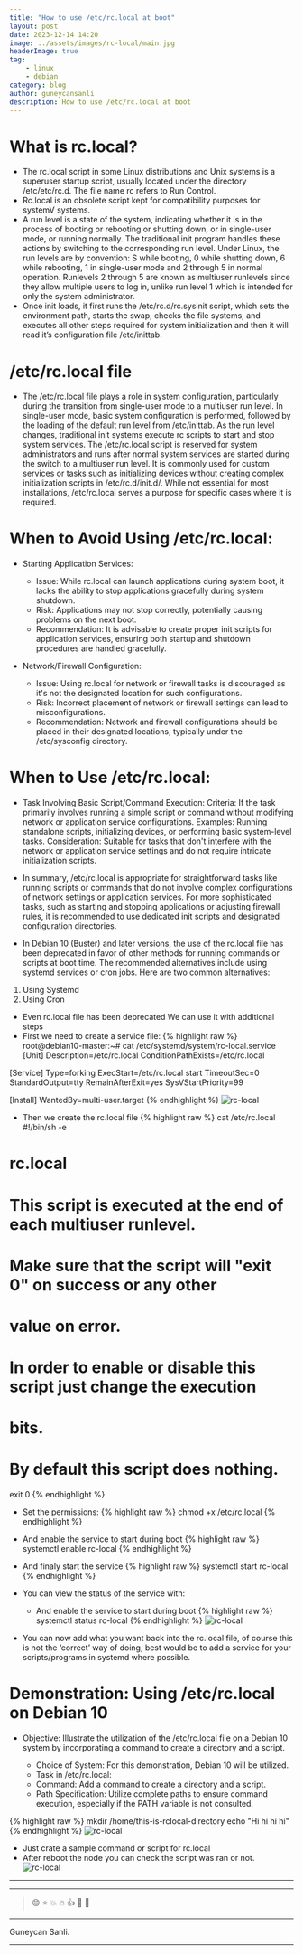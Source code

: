 ```yaml
---
title: "How to use /etc/rc.local at boot"
layout: post
date: 2023-12-14 14:20
image: ../assets/images/rc-local/main.jpg
headerImage: true
tag:
    - linux
    - debian
category: blog
author: guneycansanli
description: How to use /etc/rc.local at boot
---
```


# What is rc.local?

- The rc.local script in some Linux distributions and Unix systems is a superuser startup script, usually located under the directory /etc/etc/rc.d. The file name rc refers to Run Control.
- Rc.local is an obsolete script kept for compatibility purposes for systemV systems.
- A run level is a state of the system, indicating whether it is in the process of booting or rebooting or shutting down, or in single-user mode, or running normally.  The traditional init program handles these actions by switching to the corresponding run level.  Under Linux, the run levels are by convention: S while booting, 0 while shutting down, 6 while rebooting, 1 in single-user mode and 2 through 5 in normal operation.  Runlevels 2 through 5 are known as multiuser runlevels since they allow multiple users to log in, unlike run level 1 which is intended for only the system administrator.
- Once init loads, it first runs the /etc/rc.d/rc.sysinit script, which sets the environment path, starts the swap, checks the file systems, and executes all other steps required for system initialization and then it will read it’s configuration file /etc/inittab.

# /etc/rc.local file

- The /etc/rc.local file plays a role in system configuration, particularly during the transition from single-user mode to a multiuser run level. In single-user mode, basic system configuration is performed, followed by the loading of the default run level from /etc/inittab. As the run level changes, traditional init systems execute rc scripts to start and stop system services. The /etc/rc.local script is reserved for system administrators and runs after normal system services are started during the switch to a multiuser run level. It is commonly used for custom services or tasks such as initializing devices without creating complex initialization scripts in /etc/rc.d/init.d/. While not essential for most installations, /etc/rc.local serves a purpose for specific cases where it is required.

# When to Avoid Using /etc/rc.local:

- Starting Application Services:

  - Issue: While rc.local can launch applications during system boot, it lacks the ability to stop applications gracefully during system shutdown.
  - Risk: Applications may not stop correctly, potentially causing problems on the next boot.
  - Recommendation: It is advisable to create proper init scripts for application services, ensuring both startup and shutdown procedures are handled gracefully.

- Network/Firewall Configuration:

  - Issue: Using rc.local for network or firewall tasks is discouraged as it's not the designated location for such configurations.
  - Risk: Incorrect placement of network or firewall settings can lead to misconfigurations.
  - Recommendation: Network and firewall configurations should be placed in their designated locations, typically under the /etc/sysconfig directory.

# When to Use /etc/rc.local:

- Task Involving Basic Script/Command Execution:
Criteria: If the task primarily involves running a simple script or command without modifying network or application service configurations.
Examples: Running standalone scripts, initializing devices, or performing basic system-level tasks.
Consideration: Suitable for tasks that don't interfere with the network or application service settings and do not require intricate initialization scripts.
- In summary, /etc/rc.local is appropriate for straightforward tasks like running scripts or commands that do not involve complex configurations of network settings or application services. For more sophisticated tasks, such as starting and stopping applications or adjusting firewall rules, it is recommended to use dedicated init scripts and designated configuration directories.

- In Debian 10 (Buster) and later versions, the use of the rc.local file has been deprecated in favor of other methods for running commands or scripts at boot time. The recommended alternatives include using systemd services or cron jobs. Here are two common alternatives:
1. Using Systemd
2. Using Cron

- Even rc.local file has been deprecated We can use it with additional steps
- First we need to create a service file:
{% highlight raw %}
root@debian10-master:~# cat /etc/systemd/system/rc-local.service
[Unit]
Description=/etc/rc.local
ConditionPathExists=/etc/rc.local

[Service]
Type=forking
ExecStart=/etc/rc.local start
TimeoutSec=0
StandardOutput=tty
RemainAfterExit=yes
SysVStartPriority=99

[Install]
WantedBy=multi-user.target
{% endhighlight %}
![rc-local][1]


- Then we create the rc.local file
{% highlight raw %}
cat /etc/rc.local
#!/bin/sh -e
#
# rc.local
#
# This script is executed at the end of each multiuser runlevel.
# Make sure that the script will "exit 0" on success or any other
# value on error.
#
# In order to enable or disable this script just change the execution
# bits.
#
# By default this script does nothing.
 
exit 0
{% endhighlight %}

- Set the permissions:
{% highlight raw %}
chmod +x /etc/rc.local
{% endhighlight %}
- And enable the service to start during boot
{% highlight raw %}
systemctl enable rc-local
{% endhighlight %}
- And finaly start the service
{% highlight raw %}
systemctl start rc-local
{% endhighlight %}
- You can view the status of the service with:
  - And enable the service to start during boot
{% highlight raw %}
systemctl status rc-local
{% endhighlight %}
![rc-local][2]

- You can now add what you want back into the rc.local file, of course this is not the ‘correct’ way of doing, best would be to add a service for your scripts/programs in systemd where possible.


# Demonstration: Using /etc/rc.local on Debian 10

- Objective: Illustrate the utilization of the /etc/rc.local file on a Debian 10 system by incorporating a command to create a directory and a script.

  - Choice of System: For this demonstration, Debian 10 will be utilized.
  - Task in /etc/rc.local:
  - Command: Add a command to create a directory and a script.
  - Path Specification: Utilize complete paths to ensure command execution, especially if the PATH variable is not consulted.

{% highlight raw %}
mkdir /home/this-is-rclocal-directory
echo "Hi hi hi hi"
{% endhighlight %}
![rc-local][3]

- Just crate a sample command or script for rc.local
- After reboot the node you can check the script was ran or not.
![rc-local][4]

---
---

> :blush: :star: :boom: :fire: :+1: :eyes: :metal:

---

Guneycan Sanli.

---

[1]: ../assets/images/rc-local/rc-local1.jpg
[2]: ../assets/images/rc-local/rc-local2.jpg
[3]: ../assets/images/rc-local/rc-local4.jpg
[4]: ../assets/images/rc-local/rc-local3.jpg

